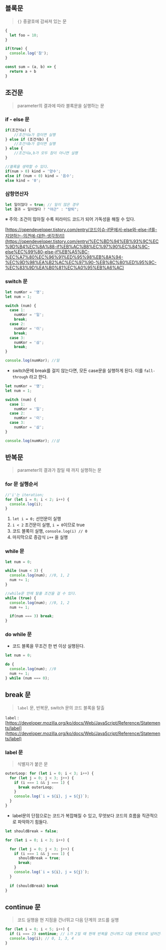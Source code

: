## 블록문


> `{}` 중괄호에 감싸져 있는 문
>

```jsx
{
  let foo = 10;
}

if(true) {
  console.log('참');
}

const sum = (a, b) => {
  return a + b
}
```

## 조건문


> parameter의 결과에 따라 블록문을 실행하는 문
>

### if - else 문

```jsx
if(조건식a) {
	//조건식a가 참이면 실행
} else if (조건식b) {
	//조건식b가 참이면 실행
} else {
	//조건식a,b가 모두 참이 아니면 실행
}
```

```jsx
//블록을 생략할 수 있다.
if(num > 0) kind = '양수';
else if (num < 0) kind = '음수';
else kind = '0';
```

### 삼항연산자

```jsx
let 일이많다 = true; // 일이 많은 경우
let 결과 = 일이많다 ? "야근" : "칼퇴";
```

※ 주의: 조건이 많아질 수록 피라미드 코드가 되어 가독성을 해칠 수 있다.

[https://opendeveloper.tistory.com/entry/코드이슈-if문에서-else와-else-if를-지양하는-의견에-대한-생각정리](https://opendeveloper.tistory.com/entry/%EC%BD%94%EB%93%9C%EC%9D%B4%EC%8A%88-if%EB%AC%B8%EC%97%90%EC%84%9C-else%EC%99%80-else-if%EB%A5%BC-%EC%A7%80%EC%96%91%ED%95%98%EB%8A%94-%EC%9D%98%EA%B2%AC%EC%97%90-%EB%8C%80%ED%95%9C-%EC%83%9D%EA%B0%81%EC%A0%95%EB%A6%AC)

### switch 문

```jsx
let numKor = '영';
let num = 1;

switch (num) {
  case 1:
    numKor = '일';
    break;
  case 2: 
    numKor = '이';
    break;
  case 3: 
    numKor = '삼';
    break;
}

console.log(numKor); //일
```

- switch문에 break를 걸지 않는다면, 모든 case문을 실행하게 된다. 이를 `fall-through` 라고 한다.

```jsx
let numKor = '영';
let num = 1;

switch (num) {
  case 1: 
    numKor = '일';
  case 2: 
    numKor = '이';
  case 3: 
    numKor = '삼';
}

console.log(numKor); //삼
```

## 반복문


> parameter의 결과가 참일 때 까지 실행하는 문
>

### for 문 실행순서

```jsx
//'i'는 iteration;
for (let i = 0; i < 2; i++) {
  console.log(i);
}
```

1. `let i = 0;` 선언문이 실행
2. `i < 2` 조건문이 실행, `i = 0`이므로 true
3. 코드 블록이 실행, `console.log(i) // 0`
4. 마지막으로 증감식 `i++` 을 실행

### while 문

```jsx
let num = 0;

while (num < 3) {
  console.log(num); //0, 1, 2
  num += 1;
}

//while문 안에 탈출 조건을 걸 수 있다.
while (true) {
  console.log(num); //0, 1, 2
  num += 1;

  if(num === 3) break;
}
```

### do while 문

- 코드 블록을 무조건 한 번 이상 실행된다.

```jsx
let num = 0;

do {
  console.log(num); //0
  num += 1;
} while (num === 0);
```

## break 문


> `label` 문, 반복문, switch 문의 코드 블록을 탈출
>

`label` : [https://developer.mozilla.org/ko/docs/Web/JavaScript/Reference/Statements/label](https://developer.mozilla.org/ko/docs/Web/JavaScript/Reference/Statements/label)

### label 문

> 식별자가 붙은 문
>

```jsx
outerLoop: for (let i = 0; i < 3; i++) {
  for (let j = 0; j < 3; j++) {
    if (i === 1 && j === 1) {
      break outerLoop;
    }
    console.log(`i = ${i}, j = ${j}`);
  }
}
```

- label문의 단점으로는 코드가 복잡해질 수 있고, 무엇보다 코드의 흐름을 직관적으로 파악하기 힘들다.

```jsx
let shouldBreak = false;

for (let i = 0; i < 3; i++) {

  for (let j = 0; j < 3; j++) {
    if (i === 1 && j === 1) {
      shouldBreak = true;
      break;
    }
    console.log(`i = ${i}, j = ${j}`);
  }
  
  if (shouldBreak) break
}
```

## continue 문


> 코드 실행을 현 지점을 건너뛰고 다음 단계의 코드를 실행
>

```jsx
for (let i = 0; i < 5; i++) {
  if (i === 2) continue; // i가 2일 때 현재 반복을 건너뛰고 다음 반복으로 넘어간다.
  console.log(i); // 0, 1, 3, 4
}
```